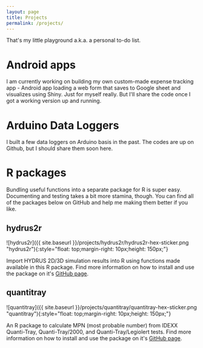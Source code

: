 ```yaml
---
layout: page
title: Projects
permalink: /projects/
---
```


That's my little playground a.k.a. a personal to-do list.

# Android apps

I am currently working on building my own custom-made expense tracking app - Android app loading a web form that saves to Google sheet and visualizes using Shiny. Just for myself really. But I'll share the code once I got a working version up and running.

# Arduino Data Loggers

I built a few data loggers on Arduino basis in the past. The codes are up on Github, but I should share them soon here.

# R packages

Bundling useful functions into a separate package for R is super easy. Documenting and testing takes a bit more stamina, though. You can find all of the packages below on GitHub and help me making them better if you like.

## hydrus2r

![hydrus2r]({{ site.baseurl }}/projects/hydrus2r/hydrus2r-hex-sticker.png "hydrus2r"){:style="float: top;margin-right: 10px;height: 150px;"}

Import HYDRUS 2D/3D simulation results into R using functions made available in this R package. Find more information on how to install and use the package on it's [GitHub page](https://www.janknappe.com/hydrus2r/).

## quantitray

![quantitray]({{ site.baseurl }}/projects/quantitray/quantitray-hex-sticker.png "quantitray"){:style="float: top;margin-right: 10px;height: 150px;"}

An R package to calculate MPN (most probable number) from IDEXX Quanti-Tray, Quanti-Tray/2000, and Quanti-Tray/Legiolert tests. Find more information on how to install and use the package on it's [GitHub page](https://www.janknappe.com/quantitray/).

